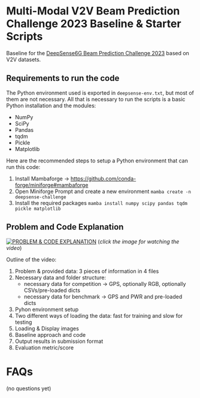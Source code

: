 # Multi-Modal V2V Beam Prediction Challenge 2023 Baseline & Starter Scripts
Baseline for the [DeepSense6G Beam Prediction Challenge 2023](https://deepsense6g.net/beam_prediction_challenge_2023/) based on V2V datasets. 

## Requirements to run the code

The Python environment used is exported in ```deepsense-env.txt```, but most of them are not 
necessary. All that is necessary to run the scripts is a basic Python installation and the
modules: 
- NumPy
- SciPy
- Pandas
- tqdm
- Pickle
- Matplotlib

Here are the recommended steps to setup a Python environment that can run this code:

1. Install Mambaforge -> https://github.com/conda-forge/miniforge#mambaforge
2. Open Miniforge Prompt and create a new environment
```mamba create -n deepsense-challenge```
3. Install the required packages
```mamba install numpy scipy pandas tqdm pickle matplotlib```

## Problem and Code Explanation

[![PROBLEM & CODE EXPLANATION](code_explanation_video_thumbnail.png)](https://youtu.be/1D3PAe5uKVM)
(*click the image for watching the video*)

Outline of the video:
1. Problem & provided data: 3 pieces of information in 4 files
2. Necessary data and folder structure:
	- necessary data for competition -> GPS, optionally RGB, optionally CSVs/pre-loaded dicts
	- necessary data for benchmark   -> GPS and PWR and pre-loaded dicts
3. Pyhon environment setup
4. Two different ways of loading the data: fast for training and slow for testing 
5. Loading & Display images
6. Baseline approach and code
7. Output results in submission format
8. Evaluation metric/score

# FAQs

(no questions yet)
